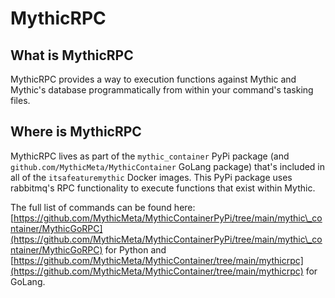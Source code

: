 # MythicRPC

## What is MythicRPC

MythicRPC provides a way to execution functions against Mythic and Mythic's database programmatically from within your command's tasking files.

## Where is MythicRPC

MythicRPC lives as part of the `mythic_container` PyPi package (and `github.com/MythicMeta/MythicContainer` GoLang package) that's included in all of the `itsafeaturemythic` Docker images. This PyPi package uses rabbitmq's RPC functionality to execute functions that exist within Mythic.

The full list of commands can be found here: [https://github.com/MythicMeta/MythicContainerPyPi/tree/main/mythic\_container/MythicGoRPC](https://github.com/MythicMeta/MythicContainerPyPi/tree/main/mythic\_container/MythicGoRPC) for Python and [https://github.com/MythicMeta/MythicContainer/tree/main/mythicrpc](https://github.com/MythicMeta/MythicContainer/tree/main/mythicrpc) for GoLang.
